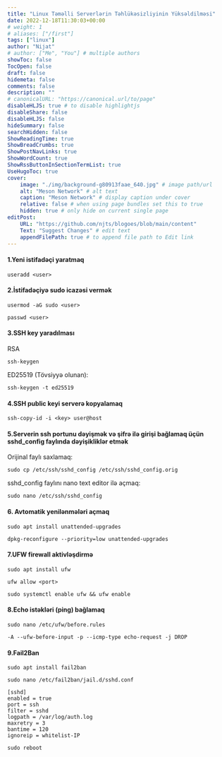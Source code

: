 ```yaml
---
title: "Linux Təməlli Serverlərin Təhlükəsizliyinin Yüksəldilməsi"
date: 2022-12-18T11:30:03+00:00
# weight: 1
# aliases: ["/first"]
tags: ["linux"]
author: "Nijat"
# author: ["Me", "You"] # multiple authors
showToc: false
TocOpen: false
draft: false
hidemeta: false
comments: false
description: ""
# canonicalURL: "https://canonical.url/to/page"
disableHLJS: true # to disable highlightjs
disableShare: false
disableHLJS: false
hideSummary: false
searchHidden: false
ShowReadingTime: true
ShowBreadCrumbs: true
ShowPostNavLinks: true
ShowWordCount: true
ShowRssButtonInSectionTermList: true
UseHugoToc: true
cover:
    image: "./img/background-g80913faae_640.jpg" # image path/url
    alt: "Meson Network" # alt text
    caption: "Meson Network" # display caption under cover
    relative: false # when using page bundles set this to true
    hidden: true # only hide on current single page
editPost:
    URL: "https://github.com/njts/blogoes/blob/main/content"
    Text: "Suggest Changes" # edit text
    appendFilePath: true # to append file path to Edit link
---
```


#### 1.Yeni istifadəçi yaratmaq
```
useradd <user>
```

#### 2.İstifadəçiyə sudo icazəsi vermək
```
usermod -aG sudo <user>
```
```
passwd <user>
```

#### 3.SSH key yaradılması

RSA
```
ssh-keygen
```

ED25519 (Tövsiyyə olunan):
```
ssh-keygen -t ed25519
```

#### 4.SSH public keyi serverə kopyalamaq
```
ssh-copy-id -i <key> user@host
```

#### 5.Serverin ssh portunu dəyişmək və şifrə ilə girişi bağlamaq üçün sshd_config faylında dəyişikliklər etmək

Orijinal faylı saxlamaq:
```
sudo cp /etc/ssh/sshd_config /etc/ssh/sshd_config.orig
```

sshd_config faylını nano text editor ilə açmaq:
```
sudo nano /etc/ssh/sshd_config
```

#### 6. Avtomatik yenilənmələri açmaq 
```
sudo apt install unattended-upgrades
```

```
dpkg-reconfigure --priority=low unattended-upgrades
```

#### 7.UFW firewall aktivləşdirmə
```
sudo apt install ufw
```

```
ufw allow <port>
```

```
sudo systemctl enable ufw && ufw enable
```

#### 8.Echo istəkləri (ping) bağlamaq
```
sudo nano /etc/ufw/before.rules
```

```
-A --ufw-before-input -p --icmp-type echo-request -j DROP
```

#### 9.Fail2Ban
``` 
sudo apt install fail2ban 
```
```
sudo nano /etc/fail2ban/jail.d/sshd.conf
```
```
[sshd]
enabled = true
port = ssh
filter = sshd
logpath = /var/log/auth.log
maxretry = 3
bantime = 120
ignoreip = whitelist-IP
```
```
sudo reboot
```
